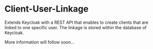 # Client-User-Linkage
Extends Keycloak with a REST API that enables to create clients that are linked to one specific user. The linkage is
stored within the database of Keycloak. 

More information will follow soon...